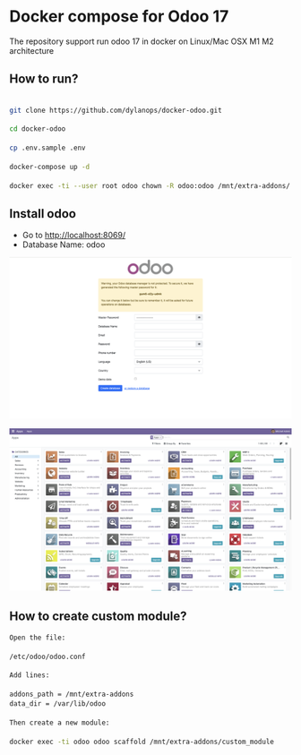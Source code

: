 # Docker compose for Odoo 17

The repository support run odoo 17 in docker on Linux/Mac OSX M1 M2 architecture

## How to run?

```bash

git clone https://github.com/dylanops/docker-odoo.git

cd docker-odoo

cp .env.sample .env

docker-compose up -d

docker exec -ti --user root odoo chown -R odoo:odoo /mnt/extra-addons/ var/lib/odoo/

```

## Install odoo

* Go to [http://localhost:8069/](http://localhost:8069/)
* Database Name: odoo

![odoo 15](./img/step1.png)

![odoo 15](./img/step2.png)

## How to create custom module?

```bash
Open the file:

/etc/odoo/odoo.conf

Add lines:

addons_path = /mnt/extra-addons
data_dir = /var/lib/odoo

Then create a new module:

docker exec -ti odoo odoo scaffold /mnt/extra-addons/custom_module
```
